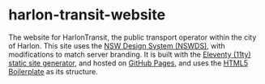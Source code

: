 # harlon-transit-website
The website for HarlonTransit, the public transport operator within the city of Harlon. This site uses the [NSW Design System (NSWDS)](https://designsystem.nsw.gov.au/), with modifications to match server branding. It is built with the [Eleventy (11ty) static site generator](https://www.11ty.dev/), and hosted on [GitHub Pages](https://pages.github.com), and uses the [HTML5 Boilerplate](https://html5boilerplate.com/) as its structure.
